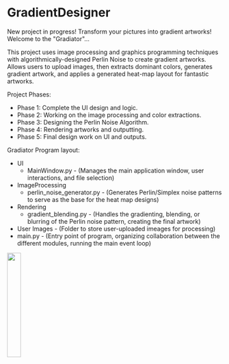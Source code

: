 # GradientDesigner
New project in progress! Transform your pictures into gradient artworks! Welcome to the "Gradiator"...

This project uses image processing and graphics programming techniques with algorithmically-designed Perlin Noise to create gradient artworks. Allows users to upload images, then extracts dominant colors, generates gradient artwork, and applies a generated heat-map layout for fantastic artworks.

Project Phases:
- Phase 1: Complete the UI design and logic.
- Phase 2: Working on the image processing and color extractions.
- Phase 3: Designing the Perlin Noise Algorithm.
- Phase 4: Rendering artworks and outputting.
- Phase 5: Final design work on UI and outputs.


Gradiator Program layout:
- UI
  - MainWindow.py  -  (Manages the main application window, user interactions, and file selection)
- ImageProcessing
  - perlin_noise_generator.py  -  (Generates Perlin/Simplex noise patterns to serve as the base for the heat map designs)
- Rendering
  - gradient_blending.py  -  (Handles the gradienting, blending, or blurring of the Perlin noise pattern, creating the final artwork)
- User Images  -  (Folder to store user-uploaded imeages for processing)
- main.py  -  (Entry point of program, organizing collaboration between the different modules, running the main event loop)

<img width="25%" src="https://i.imgur.com/529kcW3.png" align="left" />
